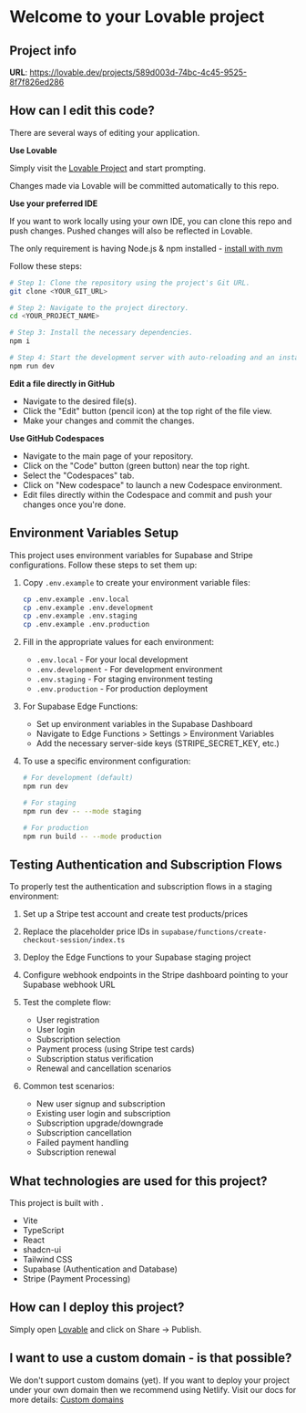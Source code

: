 # Welcome to your Lovable project

## Project info

**URL**: https://lovable.dev/projects/589d003d-74bc-4c45-9525-8f7f826ed286

## How can I edit this code?

There are several ways of editing your application.

**Use Lovable**

Simply visit the [Lovable Project](https://lovable.dev/projects/589d003d-74bc-4c45-9525-8f7f826ed286) and start prompting.

Changes made via Lovable will be committed automatically to this repo.

**Use your preferred IDE**

If you want to work locally using your own IDE, you can clone this repo and push changes. Pushed changes will also be reflected in Lovable.

The only requirement is having Node.js & npm installed - [install with nvm](https://github.com/nvm-sh/nvm#installing-and-updating)

Follow these steps:

```sh
# Step 1: Clone the repository using the project's Git URL.
git clone <YOUR_GIT_URL>

# Step 2: Navigate to the project directory.
cd <YOUR_PROJECT_NAME>

# Step 3: Install the necessary dependencies.
npm i

# Step 4: Start the development server with auto-reloading and an instant preview.
npm run dev
```

**Edit a file directly in GitHub**

- Navigate to the desired file(s).
- Click the "Edit" button (pencil icon) at the top right of the file view.
- Make your changes and commit the changes.

**Use GitHub Codespaces**

- Navigate to the main page of your repository.
- Click on the "Code" button (green button) near the top right.
- Select the "Codespaces" tab.
- Click on "New codespace" to launch a new Codespace environment.
- Edit files directly within the Codespace and commit and push your changes once you're done.

## Environment Variables Setup

This project uses environment variables for Supabase and Stripe configurations. Follow these steps to set them up:

1. Copy `.env.example` to create your environment variable files:
   ```sh
   cp .env.example .env.local
   cp .env.example .env.development
   cp .env.example .env.staging
   cp .env.example .env.production
   ```

2. Fill in the appropriate values for each environment:
   - `.env.local` - For your local development
   - `.env.development` - For development environment
   - `.env.staging` - For staging environment testing
   - `.env.production` - For production deployment

3. For Supabase Edge Functions:
   - Set up environment variables in the Supabase Dashboard
   - Navigate to Edge Functions > Settings > Environment Variables
   - Add the necessary server-side keys (STRIPE_SECRET_KEY, etc.)

4. To use a specific environment configuration:
   ```sh
   # For development (default)
   npm run dev
   
   # For staging
   npm run dev -- --mode staging
   
   # For production
   npm run build -- --mode production
   ```

## Testing Authentication and Subscription Flows

To properly test the authentication and subscription flows in a staging environment:

1. Set up a Stripe test account and create test products/prices
2. Replace the placeholder price IDs in `supabase/functions/create-checkout-session/index.ts`
3. Deploy the Edge Functions to your Supabase staging project
4. Configure webhook endpoints in the Stripe dashboard pointing to your Supabase webhook URL
5. Test the complete flow:
   - User registration
   - User login
   - Subscription selection
   - Payment process (using Stripe test cards)
   - Subscription status verification
   - Renewal and cancellation scenarios

6. Common test scenarios:
   - New user signup and subscription
   - Existing user login and subscription
   - Subscription upgrade/downgrade
   - Subscription cancellation
   - Failed payment handling
   - Subscription renewal

## What technologies are used for this project?

This project is built with .

- Vite
- TypeScript
- React
- shadcn-ui
- Tailwind CSS
- Supabase (Authentication and Database)
- Stripe (Payment Processing)

## How can I deploy this project?

Simply open [Lovable](https://lovable.dev/projects/589d003d-74bc-4c45-9525-8f7f826ed286) and click on Share -> Publish.

## I want to use a custom domain - is that possible?

We don't support custom domains (yet). If you want to deploy your project under your own domain then we recommend using Netlify. Visit our docs for more details: [Custom domains](https://docs.lovable.dev/tips-tricks/custom-domain/)

